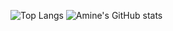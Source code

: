 ![Top Langs](https://github-readme-stats.vercel.app/api/top-langs/?username=amnabbouti&langs_count=10)
![Amine's GitHub stats](https://github-readme-stats.vercel.app/api?username=amnabbouti&show_icons=true&theme=radical)
<!--
**amnabbouti/amnabbouti** is a ✨ _special_ ✨ repository because its `README.md` (this file) appears on your GitHub profile.

Here are some ideas to get you started:

- 🔭 I’m currently working on ...
- 🌱 I’m currently learning ...
- 👯 I’m looking to collaborate on ...
- 🤔 I’m looking for help with ...
- 💬 Ask me about ...
- 📫 How to reach me: ...
- 😄 Pronouns: ...
- ⚡ Fun fact: ...
-->
